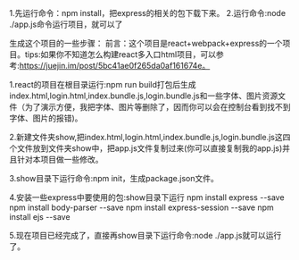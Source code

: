 1.先运行命令：npm install，把express的相关的包下载下来。
2.运行命令:node ./app.js命令运行项目，就可以了

生成这个项目的一些步骤：
前言：这个项目是react+webpack+express的一个项目。tips:如果你不知道怎么构建react多入口html项目，可以参考:https://juejin.im/post/5bc41ae0f265da0af161674e。

1.react的项目在根目录运行:npm run build打包后生成index.html,login.html,index.bundle.js,login.bundle.js和一些字体、图片资源文件（为了演示方便，我把字体、图片等删除了，因而你可以会在控制台看到找不到字体、图片的报错)。

2.新建文件夹show,把index.html,login.html,index.bundle.js,login.bundle.js这四个文件放到文件夹show中，把app.js文件复制过来(你可以直接复制我的app.js)并且针对本项目做一些修改。

3.show目录下运行命令:npm init，生成package.json文件。

4.安装一些express中要使用的包:show目录下运行
npm install express --save
npm install body-parser --save
npm install express-session --save
npm install ejs --save

5.现在项目已经完成了，直接再show目录下运行命令:node ./app.js就可以运行了。
